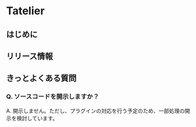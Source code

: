 # Tatelier

## はじめに

## リリース情報

## きっとよくある質問

### Q. ソースコードを開示しますか？
A. 開示しません。ただし、プラグインの対応を行う予定のため、一部処理の開示を検討しています。
